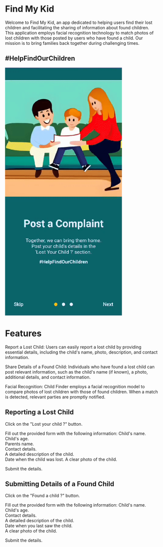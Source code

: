 #  Find My Kid

Welcome to Find My Kid, an app dedicated to helping users find their lost children and facilitating the sharing of information about found children. This application employs facial recognition technology to match photos of lost children with those posted by users who have found a child. Our mission is to bring families back together during challenging times.

## #HelpFindOurChildren

![Onbaord Screen](https://github.com/EnigmaEnforcers/App-Screen/blob/main/onboard.gif)

# Features

Report a Lost Child: Users can easily report a lost child by providing essential details, including the child's name, photo, description, and contact information.

Share Details of a Found Child: Individuals who have found a lost child can post relevant information, such as the child's name (if known), a photo, additional details, and contact information.

Facial Recognition: Child Finder employs a facial recognition model to compare photos of lost children with those of found children. When a match is detected, relevant parties are promptly notified.

## Reporting a Lost Child

Click on the "Lost your child ?" button.

Fill out the provided form with the following information:
Child's name.\
Child's age.\
Parents name.\
Contact details.\
A detailed description of the child.\
Date when the child was lost.
A clear photo of the child.

Submit the details.

## Submitting Details of a Found Child

Click on the "Found a child ?" button.

Fill out the provided form with the following information:
Child's name.\
Child's age.\
Contact details.\
A detailed description of the child.\
Date when you last saw the child.\
A clear photo of the child.

Submit the details.

